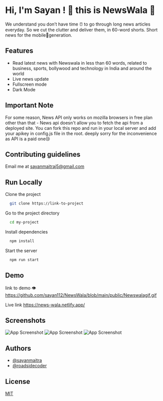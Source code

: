 
# Hi, I'm Sayan ! 👋 this is NewsWala 📰
We understand you don’t have time ⏰ to go through long news articles everyday. So we cut the clutter and deliver them, in 60-word shorts. Short news for the mobile📱generation.


## Features

- Read latest news with Newswala in less than 60 words, related to business, sports, bollywood and technology in India and around the world
- Live news update 
- Fullscreen mode
- Dark Mode 



## Important Note 
For some reason, News API only works on mozilla browsers in free plan other than that - News api doesn't allow you to fetch the api from a deployed site. You can fork this repo and run in your local server and add your apikey in config.js file in the root.
deeply sorry for the inconvenience as API is a paid one😢

## Contributing guidelines

Email me at sayanmaitraj5@gmail.com

## Run Locally

Clone the project

```bash
  git clone https://link-to-project
```

Go to the project directory

```bash
  cd my-project
```

Install dependencies

```bash
  npm install
```

Start the server

```bash
  npm run start
```


## Demo

link to demo 👁️
https://github.com/sayan112/NewsWala/blob/main/public/Newswalagif.gif

Live link 
https://news-wala.netlify.app/


## Screenshots

![App Screenshot](https://github.com/sayan112/NewsWala/blob/main/public/NewswalaImage1.png)
![App Screenshot](https://github.com/sayan112/NewsWala/blob/main/public/NewswalaImage2.png)
![App Screenshot](https://github.com/sayan112/NewsWala/blob/main/public/NewswalaImage3.png)
## Authors

- [@sayanmaitra](https://github.com/sayan112)
- [@roadsidecoder](https://github.com/piyush-eon)


## License

[MIT](https://choosealicense.com/licenses/mit/)

